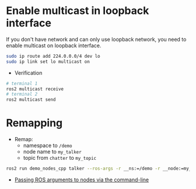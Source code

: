 # Enable multicast in loopback interface

If you don't have network and can only use loopback network, you need to enable multicast on loopback interface.

```bash
sudo ip route add 224.0.0.0/4 dev lo
sudo ip link set lo multicast on
```

* Verification

```bash
# terminal 1
ros2 multicast receive
# terminal 2
ros2 multicast send
```

# Remapping

* Remap:
  - namespace to `/demo`
  - node name to `my_talker`
  - topic from `chatter` to `my_topic`

```bash
ros2 run demo_nodes_cpp talker --ros-args -r __ns:=/demo -r __node:=my_talker -r chatter:=my_topic
```

* [Passing ROS arguments to nodes via the command-line](https://docs.ros.org/en/foxy/How-To-Guides/Node-arguments.html)

